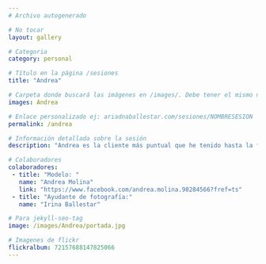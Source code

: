 ```yaml
---
# Archivo autogenerado

# No tocar
layout: gallery

# Categoria
category: personal

# Título en la página /sesiones
title: "Andrea"

# Carpeta donde buscará las imágenes en /images/. Debe tener el mismo nombre y sin espacios
images: Andrea

# Enlace personalizado ej: ariadnaballestar.com/sesiones/NOMBRESESION
permalink: /andrea

# Información detallada sobre la sesión
description: "Andrea es la cliente más puntual que he tenido hasta la fecha. No paramos de reir y nos lo pasamos genial en esta sesión. Me gustaría agradecer tanto a Andrea como a Irina el esfuerzo que pusieron de su parte y lo bien que lo hicieron. ¡Muchas gracias chicas!"

# Colaboradores
colaboradores:
 - title: "Modelo: "
   name: "Andrea Molina"
   link: "https://www.facebook.com/andrea.molina.98284566?fref=ts"
 - title: "Ayudante de fotografía:"
   name: "Irina Ballestar"

# Para jekyll-seo-tag
image: /images/Andrea/portada.jpg

# Imagenes de flickr
flickralbum: 72157688147825066
---
```

